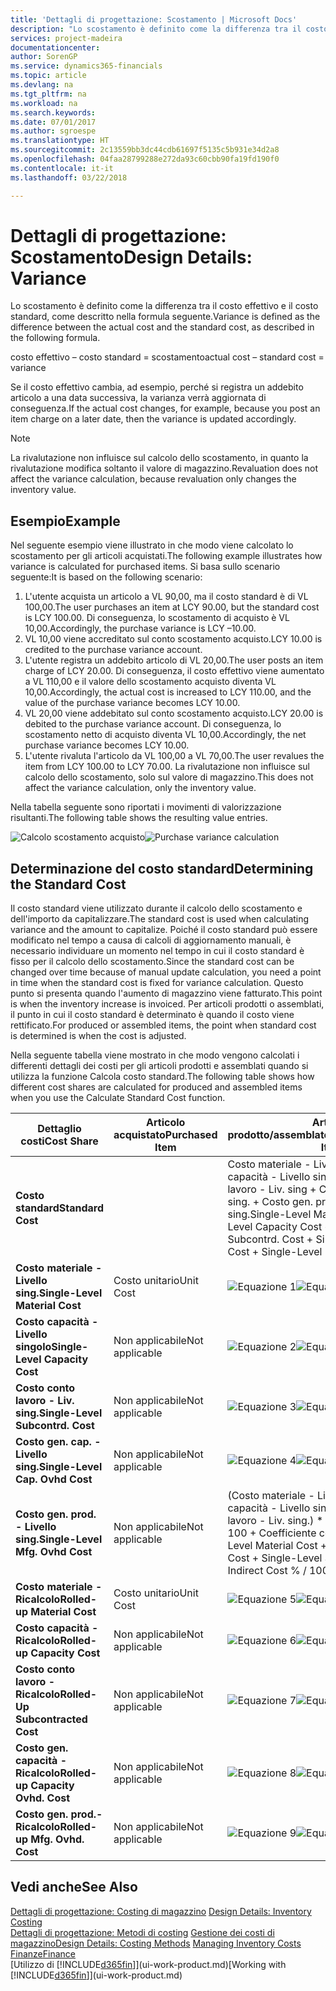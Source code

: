 ```yaml
---
title: 'Dettagli di progettazione: Scostamento | Microsoft Docs'
description: "Lo scostamento è definito come la differenza tra il costo effettivo e il costo standard, come descritto nella formula seguente."
services: project-madeira
documentationcenter: 
author: SorenGP
ms.service: dynamics365-financials
ms.topic: article
ms.devlang: na
ms.tgt_pltfrm: na
ms.workload: na
ms.search.keywords: 
ms.date: 07/01/2017
ms.author: sgroespe
ms.translationtype: HT
ms.sourcegitcommit: 2c13559bb3dc44cdb61697f5135c5b931e34d2a8
ms.openlocfilehash: 04faa28799288e272da93c60cbb90fa19fd190f0
ms.contentlocale: it-it
ms.lasthandoff: 03/22/2018

---
```

# <a name="design-details-variance"></a><span data-ttu-id="4cc62-103">Dettagli di progettazione: Scostamento</span><span class="sxs-lookup"><span data-stu-id="4cc62-103">Design Details: Variance</span></span>
<span data-ttu-id="4cc62-104">Lo scostamento è definito come la differenza tra il costo effettivo e il costo standard, come descritto nella formula seguente.</span><span class="sxs-lookup"><span data-stu-id="4cc62-104">Variance is defined as the difference between the actual cost and the standard cost, as described in the following formula.</span></span>  

 <span data-ttu-id="4cc62-105">costo effettivo – costo standard = scostamento</span><span class="sxs-lookup"><span data-stu-id="4cc62-105">actual cost – standard cost = variance</span></span>  

 <span data-ttu-id="4cc62-106">Se il costo effettivo cambia, ad esempio, perché si registra un addebito articolo a una data successiva, la varianza verrà aggiornata di conseguenza.</span><span class="sxs-lookup"><span data-stu-id="4cc62-106">If the actual cost changes, for example, because you post an item charge on a later date, then the variance is updated accordingly.</span></span>  

> [!NOTE]  
>  <span data-ttu-id="4cc62-107">La rivalutazione non influisce sul calcolo dello scostamento, in quanto la rivalutazione modifica soltanto il valore di magazzino.</span><span class="sxs-lookup"><span data-stu-id="4cc62-107">Revaluation does not affect the variance calculation, because revaluation only changes the inventory value.</span></span>  

## <a name="example"></a><span data-ttu-id="4cc62-108">Esempio</span><span class="sxs-lookup"><span data-stu-id="4cc62-108">Example</span></span>  
 <span data-ttu-id="4cc62-109">Nel seguente esempio viene illustrato in che modo viene calcolato lo scostamento per gli articoli acquistati.</span><span class="sxs-lookup"><span data-stu-id="4cc62-109">The following example illustrates how variance is calculated for purchased items.</span></span> <span data-ttu-id="4cc62-110">Si basa sullo scenario seguente:</span><span class="sxs-lookup"><span data-stu-id="4cc62-110">It is based on the following scenario:</span></span>  

1.  <span data-ttu-id="4cc62-111">L'utente acquista un articolo a VL 90,00, ma il costo standard è di VL 100,00.</span><span class="sxs-lookup"><span data-stu-id="4cc62-111">The user purchases an item at LCY 90.00, but the standard cost is LCY 100.00.</span></span> <span data-ttu-id="4cc62-112">Di conseguenza, lo scostamento di acquisto è VL 10,00.</span><span class="sxs-lookup"><span data-stu-id="4cc62-112">Accordingly, the purchase variance is LCY –10.00.</span></span>  
2.  <span data-ttu-id="4cc62-113">VL 10,00 viene accreditato sul conto scostamento acquisto.</span><span class="sxs-lookup"><span data-stu-id="4cc62-113">LCY 10.00 is credited to the purchase variance account.</span></span>  
3.  <span data-ttu-id="4cc62-114">L'utente registra un addebito articolo di VL 20,00.</span><span class="sxs-lookup"><span data-stu-id="4cc62-114">The user posts an item charge of LCY 20.00.</span></span> <span data-ttu-id="4cc62-115">Di conseguenza, il costo effettivo viene aumentato a VL 110,00 e il valore dello scostamento acquisto diventa VL 10,00.</span><span class="sxs-lookup"><span data-stu-id="4cc62-115">Accordingly, the actual cost is increased to LCY 110.00, and the value of the purchase variance becomes LCY 10.00.</span></span>  
4.  <span data-ttu-id="4cc62-116">VL 20,00 viene addebitato sul conto scostamento acquisto.</span><span class="sxs-lookup"><span data-stu-id="4cc62-116">LCY 20.00 is debited to the purchase variance account.</span></span> <span data-ttu-id="4cc62-117">Di conseguenza, lo scostamento netto di acquisto diventa VL 10,00.</span><span class="sxs-lookup"><span data-stu-id="4cc62-117">Accordingly, the net purchase variance becomes LCY 10.00.</span></span>  
5.  <span data-ttu-id="4cc62-118">L'utente rivaluta l'articolo da VL 100,00 a VL 70,00.</span><span class="sxs-lookup"><span data-stu-id="4cc62-118">The user revalues the item from LCY 100.00 to LCY 70.00.</span></span> <span data-ttu-id="4cc62-119">La rivalutazione non influisce sul calcolo dello scostamento, solo sul valore di magazzino.</span><span class="sxs-lookup"><span data-stu-id="4cc62-119">This does not affect the variance calculation, only the inventory value.</span></span>  

 <span data-ttu-id="4cc62-120">Nella tabella seguente sono riportati i movimenti di valorizzazione risultanti.</span><span class="sxs-lookup"><span data-stu-id="4cc62-120">The following table shows the resulting value entries.</span></span>  

 <span data-ttu-id="4cc62-121">![Calcolo scostamento acquisto](media/design_details_inventory_costing_11_purchase_variance.png "design_details_inventory_costing_11_purchase_variance")</span><span class="sxs-lookup"><span data-stu-id="4cc62-121">![Purchase variance calculation](media/design_details_inventory_costing_11_purchase_variance.png "design_details_inventory_costing_11_purchase_variance")</span></span>  

## <a name="determining-the-standard-cost"></a><span data-ttu-id="4cc62-122">Determinazione del costo standard</span><span class="sxs-lookup"><span data-stu-id="4cc62-122">Determining the Standard Cost</span></span>  
 <span data-ttu-id="4cc62-123">Il costo standard viene utilizzato durante il calcolo dello scostamento e dell'importo da capitalizzare.</span><span class="sxs-lookup"><span data-stu-id="4cc62-123">The standard cost is used when calculating variance and the amount to capitalize.</span></span> <span data-ttu-id="4cc62-124">Poiché il costo standard può essere modificato nel tempo a causa di calcoli di aggiornamento manuali, è necessario individuare un momento nel tempo in cui il costo standard è fisso per il calcolo dello scostamento.</span><span class="sxs-lookup"><span data-stu-id="4cc62-124">Since the standard cost can be changed over time because of manual update calculation, you need a point in time when the standard cost is fixed for variance calculation.</span></span> <span data-ttu-id="4cc62-125">Questo punto si presenta quando l'aumento di magazzino viene fatturato.</span><span class="sxs-lookup"><span data-stu-id="4cc62-125">This point is when the inventory increase is invoiced.</span></span> <span data-ttu-id="4cc62-126">Per articoli prodotti o assemblati, il punto in cui il costo standard è determinato è quando il costo viene rettificato.</span><span class="sxs-lookup"><span data-stu-id="4cc62-126">For produced or assembled items, the point when standard cost is determined is when the cost is adjusted.</span></span>  

 <span data-ttu-id="4cc62-127">Nella seguente tabella viene mostrato in che modo vengono calcolati i differenti dettagli dei costi per gli articoli prodotti e assemblati quando si utilizza la funzione Calcola costo standard.</span><span class="sxs-lookup"><span data-stu-id="4cc62-127">The following table shows how different cost shares are calculated for produced and assembled items when you use the Calculate Standard Cost function.</span></span>  

|<span data-ttu-id="4cc62-128">Dettaglio costi</span><span class="sxs-lookup"><span data-stu-id="4cc62-128">Cost Share</span></span>|<span data-ttu-id="4cc62-129">Articolo acquistato</span><span class="sxs-lookup"><span data-stu-id="4cc62-129">Purchased Item</span></span>|<span data-ttu-id="4cc62-130">Articolo prodotto/assemblato</span><span class="sxs-lookup"><span data-stu-id="4cc62-130">Produced/Assembled Item</span></span>|  
|----------------|--------------------|------------------------------|  
|<span data-ttu-id="4cc62-131">**Costo standard**</span><span class="sxs-lookup"><span data-stu-id="4cc62-131">**Standard Cost**</span></span>||<span data-ttu-id="4cc62-132">Costo materiale - Livello sing. + Costo capacità - Livello singolo + Costo conto lavoro - Liv. sing + Costo gen. cap. - Livello sing. + Costo gen. prod. - Livello sing.</span><span class="sxs-lookup"><span data-stu-id="4cc62-132">Single-Level Material Cost + Single-Level Capacity Cost + Single-Level Subcontrd. Cost + Single-Level Cap. Ovhd. Cost + Single-Level Mfg. Ovhd. Cost</span></span>|  
|<span data-ttu-id="4cc62-133">**Costo materiale - Livello sing.**</span><span class="sxs-lookup"><span data-stu-id="4cc62-133">**Single-Level Material Cost**</span></span>|<span data-ttu-id="4cc62-134">Costo unitario</span><span class="sxs-lookup"><span data-stu-id="4cc62-134">Unit Cost</span></span>|<span data-ttu-id="4cc62-135">![Equazione 1](media/design_details_inventory_costing_11_equation_1.png "design_details_inventory_costing_11_equation_1")</span><span class="sxs-lookup"><span data-stu-id="4cc62-135">![Equation 1](media/design_details_inventory_costing_11_equation_1.png "design_details_inventory_costing_11_equation_1")</span></span>|  
|<span data-ttu-id="4cc62-136">**Costo capacità - Livello singolo**</span><span class="sxs-lookup"><span data-stu-id="4cc62-136">**Single-Level Capacity Cost**</span></span>|<span data-ttu-id="4cc62-137">Non applicabile</span><span class="sxs-lookup"><span data-stu-id="4cc62-137">Not applicable</span></span>|<span data-ttu-id="4cc62-138">![Equazione 2](media/design_details_inventory_costing_11_equation_2.png "design_details_inventory_costing_11_equation_2")</span><span class="sxs-lookup"><span data-stu-id="4cc62-138">![Equation 2](media/design_details_inventory_costing_11_equation_2.png "design_details_inventory_costing_11_equation_2")</span></span>|  
|<span data-ttu-id="4cc62-139">**Costo conto lavoro - Liv. sing.**</span><span class="sxs-lookup"><span data-stu-id="4cc62-139">**Single-Level Subcontrd. Cost**</span></span>|<span data-ttu-id="4cc62-140">Non applicabile</span><span class="sxs-lookup"><span data-stu-id="4cc62-140">Not applicable</span></span>|<span data-ttu-id="4cc62-141">![Equazione 3](media/design_details_inventory_costing_11_equation_3.png "design_details_inventory_costing_11_equation_3")</span><span class="sxs-lookup"><span data-stu-id="4cc62-141">![Equation 3](media/design_details_inventory_costing_11_equation_3.png "design_details_inventory_costing_11_equation_3")</span></span>|  
|<span data-ttu-id="4cc62-142">**Costo gen. cap. - Livello sing.**</span><span class="sxs-lookup"><span data-stu-id="4cc62-142">**Single-Level Cap. Ovhd Cost**</span></span>|<span data-ttu-id="4cc62-143">Non applicabile</span><span class="sxs-lookup"><span data-stu-id="4cc62-143">Not applicable</span></span>|<span data-ttu-id="4cc62-144">![Equazione 4](media/design_details_inventory_costing_11_equation_4.png "design_details_inventory_costing_11_equation_4")</span><span class="sxs-lookup"><span data-stu-id="4cc62-144">![Equation 4](media/design_details_inventory_costing_11_equation_4.png "design_details_inventory_costing_11_equation_4")</span></span>|  
|<span data-ttu-id="4cc62-145">**Costo gen. prod. - Livello sing.**</span><span class="sxs-lookup"><span data-stu-id="4cc62-145">**Single-Level Mfg. Ovhd Cost**</span></span>|<span data-ttu-id="4cc62-146">Non applicabile</span><span class="sxs-lookup"><span data-stu-id="4cc62-146">Not applicable</span></span>|<span data-ttu-id="4cc62-147">(Costo materiale - Livello sing. + Costo capacità - Livello singolo + Costo conto lavoro - Liv. sing.) \* Costo indiretto % / 100 + Coefficiente costi generali</span><span class="sxs-lookup"><span data-stu-id="4cc62-147">(Single-Level Material Cost + Single-Level Capacity Cost + Single-Level Subcontrd. Cost) \* Indirect Cost % / 100 + Overhead Rate</span></span>|  
|<span data-ttu-id="4cc62-148">**Costo materiale - Ricalcolo**</span><span class="sxs-lookup"><span data-stu-id="4cc62-148">**Rolled-up Material Cost**</span></span>|<span data-ttu-id="4cc62-149">Costo unitario</span><span class="sxs-lookup"><span data-stu-id="4cc62-149">Unit Cost</span></span>|<span data-ttu-id="4cc62-150">![Equazione 5](media/design_details_inventory_costing_11_equation_5.png "design_details_inventory_costing_11_equation_5")</span><span class="sxs-lookup"><span data-stu-id="4cc62-150">![Equation 5](media/design_details_inventory_costing_11_equation_5.png "design_details_inventory_costing_11_equation_5")</span></span>|  
|<span data-ttu-id="4cc62-151">**Costo capacità - Ricalcolo**</span><span class="sxs-lookup"><span data-stu-id="4cc62-151">**Rolled-up Capacity Cost**</span></span>|<span data-ttu-id="4cc62-152">Non applicabile</span><span class="sxs-lookup"><span data-stu-id="4cc62-152">Not applicable</span></span>|<span data-ttu-id="4cc62-153">![Equazione 6](media/design_details_inventory_costing_11_equation_6.png "design_details_inventory_costing_11_equation_6")</span><span class="sxs-lookup"><span data-stu-id="4cc62-153">![Equation 6](media/design_details_inventory_costing_11_equation_6.png "design_details_inventory_costing_11_equation_6")</span></span>|  
|<span data-ttu-id="4cc62-154">**Costo conto lavoro - Ricalcolo**</span><span class="sxs-lookup"><span data-stu-id="4cc62-154">**Rolled-Up Subcontracted Cost**</span></span>|<span data-ttu-id="4cc62-155">Non applicabile</span><span class="sxs-lookup"><span data-stu-id="4cc62-155">Not applicable</span></span>|<span data-ttu-id="4cc62-156">![Equazione 7](media/design_details_inventory_costing_11_equation_7.png "design_details_inventory_costing_11_equation_7")</span><span class="sxs-lookup"><span data-stu-id="4cc62-156">![Equation 7](media/design_details_inventory_costing_11_equation_7.png "design_details_inventory_costing_11_equation_7")</span></span>|  
|<span data-ttu-id="4cc62-157">**Costo gen. capacità - Ricalcolo**</span><span class="sxs-lookup"><span data-stu-id="4cc62-157">**Rolled-up Capacity Ovhd. Cost**</span></span>|<span data-ttu-id="4cc62-158">Non applicabile</span><span class="sxs-lookup"><span data-stu-id="4cc62-158">Not applicable</span></span>|<span data-ttu-id="4cc62-159">![Equazione 8](media/design_details_inventory_costing_11_equation_8.png "design_details_inventory_costing_11_equation_8")</span><span class="sxs-lookup"><span data-stu-id="4cc62-159">![Equation 8](media/design_details_inventory_costing_11_equation_8.png "design_details_inventory_costing_11_equation_8")</span></span>|  
|<span data-ttu-id="4cc62-160">**Costo gen. prod.- Ricalcolo**</span><span class="sxs-lookup"><span data-stu-id="4cc62-160">**Rolled-up Mfg. Ovhd. Cost**</span></span>|<span data-ttu-id="4cc62-161">Non applicabile</span><span class="sxs-lookup"><span data-stu-id="4cc62-161">Not applicable</span></span>|<span data-ttu-id="4cc62-162">![Equazione 9](media/design_details_inventory_costing_11_equation_9.png "design_details_inventory_costing_11_equation_9")</span><span class="sxs-lookup"><span data-stu-id="4cc62-162">![Equation 9](media/design_details_inventory_costing_11_equation_9.png "design_details_inventory_costing_11_equation_9")</span></span>|  

## <a name="see-also"></a><span data-ttu-id="4cc62-163">Vedi anche</span><span class="sxs-lookup"><span data-stu-id="4cc62-163">See Also</span></span>  
 <span data-ttu-id="4cc62-164">[Dettagli di progettazione: Costing di magazzino](design-details-inventory-costing.md) </span><span class="sxs-lookup"><span data-stu-id="4cc62-164">[Design Details: Inventory Costing](design-details-inventory-costing.md) </span></span>  
 <span data-ttu-id="4cc62-165">[Dettagli di progettazione: Metodi di costing](design-details-costing-methods.md) [Gestione dei costi di magazzino](finance-manage-inventory-costs.md)</span><span class="sxs-lookup"><span data-stu-id="4cc62-165">[Design Details: Costing Methods](design-details-costing-methods.md) [Managing Inventory Costs](finance-manage-inventory-costs.md)</span></span>  
 [<span data-ttu-id="4cc62-166">Finanze</span><span class="sxs-lookup"><span data-stu-id="4cc62-166">Finance</span></span>](finance.md)  
 <span data-ttu-id="4cc62-167">[Utilizzo di [!INCLUDE[d365fin](includes/d365fin_md.md)]](ui-work-product.md)</span><span class="sxs-lookup"><span data-stu-id="4cc62-167">[Working with [!INCLUDE[d365fin](includes/d365fin_md.md)]](ui-work-product.md)</span></span>

